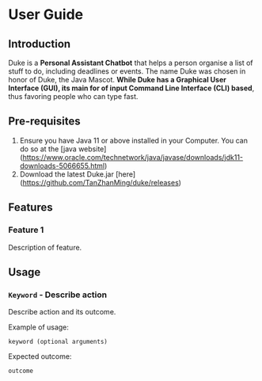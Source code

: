 # User Guide

## Introduction
Duke is a **Personal Assistant Chatbot** that helps a person organise a list of stuff to do, including deadlines or events. 
The name Duke was chosen in honor of Duke, the Java Mascot. **While Duke has a Graphical User Interface (GUI), its main for of input Command Line Interface (CLI) based**, thus favoring people who can type fast.

## Pre-requisites
1. Ensure you have Java 11 or above installed in your Computer. You can do so at the [java website] (https://www.oracle.com/technetwork/java/javase/downloads/jdk11-downloads-5066655.html)
2. Download the latest Duke.jar [here] (https://github.com/TanZhanMing/duke/releases)

## Features 

### Feature 1 
Description of feature.

## Usage

### `Keyword` - Describe action

Describe action and its outcome.

Example of usage: 

`keyword (optional arguments)`

Expected outcome:

`outcome`
